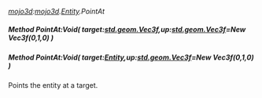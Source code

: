 _[mojo3d](../../modules/mojo3d/mojo3d-module.md):[mojo3d](../../modules/mojo3d/mojo3d-module.md).[Entity](../../modules/mojo3d/mojo3d-entity_ext.md).PointAt_
##### Method PointAt:Void( target:[std.geom.Vec3f](../../modules/std/std-geom-vec3f.md),up:[std.geom.Vec3f](../../modules/std/std-geom-vec3f.md)=New Vec3f(0,1,0) )
##### Method PointAt:Void( target:[Entity](../../modules/mojo3d/mojo3d-entity.md),up:[std.geom.Vec3f](../../modules/std/std-geom-vec3f.md)=New Vec3f(0,1,0) )
Points the entity at a target.
